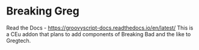 # Breaking Greg

Read the Docs - https://groovyscript-docs.readthedocs.io/en/latest/
This is a CEu addon that plans to add components of Breaking Bad and the like to Gregtech.
